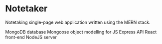 # Notetaker
Notetaking single-page web application written using the MERN stack.

MongoDB database
Mongoose object modelling for JS
Express API
React front-end
NodeJS server

